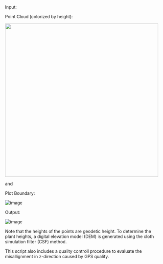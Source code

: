 Input:

Point Cloud (colorized by height): 

<img src="https://user-images.githubusercontent.com/40990773/210366291-2bea5fce-c01a-45a3-89ad-5c8f3fed5679.png" width="500">

and

Plot Boundary:

![image](https://user-images.githubusercontent.com/40990773/210366720-1299104e-bd0c-427c-9859-6f149be4d898.png)

Output:

![image](https://user-images.githubusercontent.com/40990773/210364661-ade55b89-b9e5-46e5-93f7-53c4c7178cc5.png)

Note that the heights of the points are geodetic height. To determine the plant heights, a digital elevation model (DEM) is generated using the cloth simulation filter (CSF) method.

This script also includes a quality controll procedure to evaluate the misallignment in z-direction caused by GPS quality.
